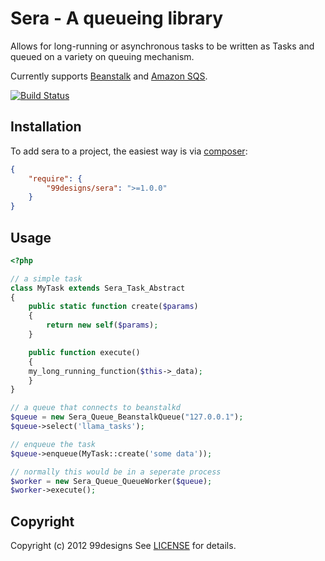 Sera - A queueing library
=========================

Allows for long-running or asynchronous tasks to be written as Tasks and queued on a variety on queuing mechanism.

Currently supports [Beanstalk](http://kr.github.com/beanstalkd/) and [Amazon SQS](http://aws.amazon.com/sqs/).

[![Build Status](https://travis-ci.org/99designs/sera.png)](https://travis-ci.org/99designs/sera)

Installation
------------

To add sera to a project, the easiest way is via [composer](http://getcomposer.com):

```json
{
    "require": {
        "99designs/sera": ">=1.0.0"
    }
}
```

Usage
-----

```php
<?php

// a simple task
class MyTask extends Sera_Task_Abstract
{
	public static function create($params)
	{
		return new self($params);
	}

	public function execute()
	{
    my_long_running_function($this->_data);
	}
}

// a queue that connects to beanstalkd
$queue = new Sera_Queue_BeanstalkQueue("127.0.0.1");
$queue->select('llama_tasks');

// enqueue the task
$queue->enqueue(MyTask::create('some data'));

// normally this would be in a seperate process
$worker = new Sera_Queue_QueueWorker($queue);
$worker->execute();
```

Copyright
---------

Copyright (c) 2012 99designs See [LICENSE](https://github.com/99designs/sera/blob/master/LICENSE) for details.

